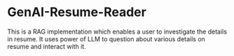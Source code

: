 # GenAI-Resume-Reader
This is a RAG implementation which enables a user to investigate the details in resume. It uses power of LLM to question about various details on resume and interact with it.
